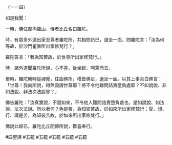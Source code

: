 （一一四）

如是我聞：

一時，佛住摩拘羅山，侍者比丘名曰羅陀。

時，有眾多外道出家至尊者羅陀所，共相問訊已，退坐一面，問羅陀言：「汝為何等故，於沙門瞿曇所出家修梵行？」

羅陀答言：「我為知苦故，於世尊所出家修梵行。」

時，諸外道聞羅陀所說，心不喜，從坐起，呵罵而去。

爾時，羅陀晡時從禪覺，往詣佛所，稽首佛足，退坐一面。以其上事具白佛言：「世尊！我向所說，得無毀謗世尊耶？將不令他難問詰責墮負處耶？不如說說、非如法說、非法次法說耶？」

佛告羅陀：「汝真實說，不毀如來，不令他人難問詰責墮負處也，是如說說、如法說、法次法說。所以者何？色是苦，為知彼苦故，於如來所出家修梵行；受、想、行、識是苦，為知彼苦故，於如來所出家修梵行。」

佛說此經已，羅陀比丘聞佛所說，歡喜奉行。



#四聖諦
#五蘊
#五蘊
#五蘊
#五蘊
#五蘊
